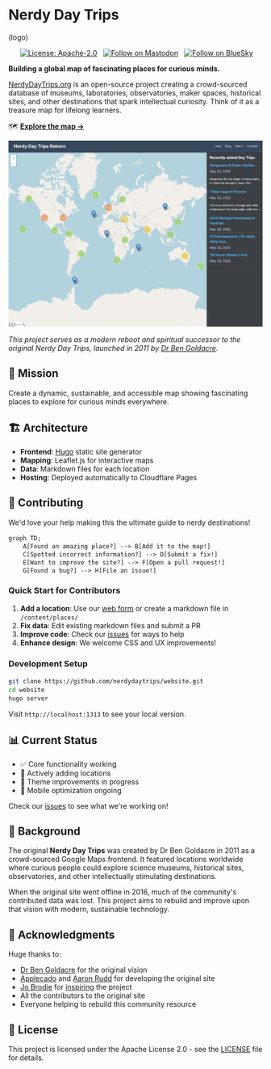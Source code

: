 # Nerdy Day Trips

(logo)

<p align=center>
&nbsp;<a href="" target="_blank"><img alt="License: Apache-2.0" src="https://img.shields.io/badge/License-Apache%202.0-blue.svg"></a>
&nbsp;
<!-- <a href="https://discord.gg/" target="_blank"><img alt="Join our Discord" src="https://img.shields.io/badge/Discord-Join-blue?logo=discord"/></a>
&nbsp;-->
<a rel="me" href="https://mastodon.social/@nerdydaytrips"><img alt="Follow on Mastodon" src="https://img.shields.io/badge/Mastodon-Follow-blue?logoColor=white&logo=mastodon"/></a>
&nbsp;
<a rel="me" href="https://bsky.app/profile/nerdydaytrips.bsky.social"><img alt="Follow on BlueSky" src="https://img.shields.io/badge/Bluesky-Follow-blue?logoColor=white&logo=Bluesky"/></a>
</p>

**Building a global map of fascinating places for curious minds.**

[NerdyDayTrips.org](https://nerdydaytrips.org/) is an open-source project creating a crowd-sourced database of museums, laboratories, observatories, maker spaces, historical sites, and other destinations that spark intellectual curiosity. Think of it as a treasure map for lifelong learners.

🗺️ **[Explore the map →](https://nerdydaytrips.org/)**

[![NerdyDayTrips.org](.github/ndt-screenshot_thumb.png)](https://nerdydaytrips.org/)

*This project serves as a modern reboot and spiritual successor to the original Nerdy Day Trips, launched in 2011 by [Dr Ben Goldacre](https://www.badscience.net/).*

## 🎯 Mission

Create a dynamic, sustainable, and accessible map showing fascinating places to explore for curious minds everywhere.

## 🏗️ Architecture

- **Frontend**: [Hugo](https://gohugo.io/) static site generator
- **Mapping**: Leaflet.js for interactive maps
- **Data**: Markdown files for each location
- **Hosting**: Deployed automatically to Cloudflare Pages

## 🚀 Contributing

We'd love your help making this the ultimate guide to nerdy destinations!

```mermaid
graph TD;
    A[Found an amazing place?] --> B[Add it to the map!]
    C[Spotted incorrect information?] --> D[Submit a fix!]
    E[Want to improve the site?] --> F[Open a pull request!]
    G[Found a bug?] --> H[File an issue!]
```

### Quick Start for Contributors

1. **Add a location**: Use our [web form](https://add.nerdydaytrips.org) or create a markdown file in `/content/places/`
2. **Fix data**: Edit existing markdown files and submit a PR
3. **Improve code**: Check our [issues](https://github.com/nerdydaytrips/website/issues) for ways to help
4. **Enhance design**: We welcome CSS and UX improvements!

### Development Setup

```bash
git clone https://github.com/nerdydaytrips/website.git
cd website
hugo server
```

Visit `http://localhost:1313` to see your local version.

## 📊 Current Status

- ✅ Core functionality working
- 🔄 Actively adding locations
- 🎨 Theme improvements in progress
- 📱 Mobile optimization ongoing

Check our [issues](https://github.com/nerdydaytrips/website/issues) to see what we're working on!

## 🌟 Background

The original **Nerdy Day Trips** was created by Dr Ben Goldacre in 2011 as a crowd-sourced Google Maps frontend. It featured locations worldwide where curious people could explore science museums, historical sites, observatories, and other intellectually stimulating destinations.

When the original site went offline in 2016, much of the community's contributed data was lost. This project aims to rebuild and improve upon that vision with modern, sustainable technology.

## 🙏 Acknowledgments

Huge thanks to:
- [Dr Ben Goldacre](https://www.badscience.net/) for the original vision
- [Applecado](http://www.applecado.co.uk/) and [Aaron Rudd](http://www.aaronrudd.co.uk/) for developing the original site
- [Jo Brodie](https://howtodotechystuff.wordpress.com/) for [inspiring](http://brodiesnotes.blogspot.com/2010/10/abandoned-britain-half-day-nerd-trips.html) the project
- All the contributors to the original site
- Everyone helping to rebuild this community resource

## 📄 License

This project is licensed under the Apache License 2.0 - see the [LICENSE](LICENSE) file for details.